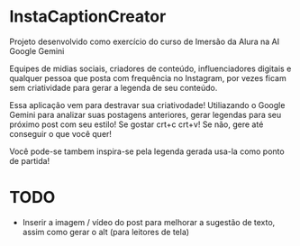 # InstaCaptionCreator

Projeto desenvolvido como exercício do curso de Imersão da Alura na AI Google Gemini

Equipes de midias sociais, criadores de conteúdo, influenciadores digitais e qualquer pessoa que posta com frequência no Instagram, por vezes ficam sem criatividade para gerar a legenda de seu conteúdo.

Essa aplicação vem para destravar sua criativodade! Utiliazando o Google Gemini para analizar suas postagens anteriores, gerar legendas para seu próximo post com seu estilo! 
Se gostar crt+c crt+v! Se não, gere até conseguir o que você quer!

Você pode-se tambem inspira-se pela legenda gerada usa-la como ponto de partida!


# TODO 
- Inserir a imagem / vídeo do post para melhorar a sugestão de texto, assim como gerar o alt (para leitores de tela)
